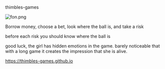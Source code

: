 thimbles-games

<div class="Box-sc-g0xbh4-0 bDycpP"><img alt="fon.png" src="https://thimbles-games.github.io/assets/www/fon.png?raw=true" data-hpc="true" class="Box-sc-g0xbh4-0 fzFXnm"></div>

Borrow money, choose a bet,
look where the ball is, and take a risk

before each risk you should know where the ball is

good luck, the girl has hidden emotions in the game.
barely noticeable that with a long game
it creates the impression that she is alive.

https://thimbles-games.github.io
